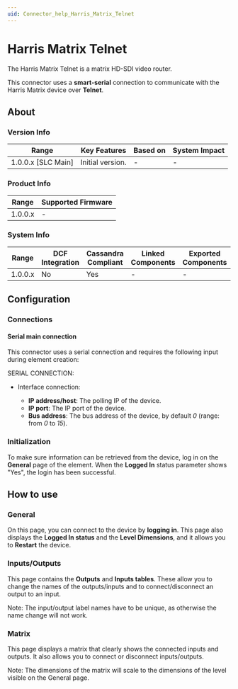 ```yaml
---
uid: Connector_help_Harris_Matrix_Telnet
---
```


# Harris Matrix Telnet

The Harris Matrix Telnet is a matrix HD-SDI video router.

This connector uses a **smart-serial** connection to communicate with the Harris Matrix device over **Telnet**.

## About

### Version Info

| Range                | Key Features     | Based on     | System Impact     |
|----------------------|------------------|--------------|-------------------|
| 1.0.0.x [SLC Main]   | Initial version. | -            | -                 |

### Product Info

| Range     | Supported Firmware     |
|-----------|------------------------|
| 1.0.0.x   | -                      |

### System Info

| Range     | DCF Integration     | Cassandra Compliant     | Linked Components     | Exported Components     |
|-----------|---------------------|-------------------------|-----------------------|-------------------------|
| 1.0.0.x   | No                  | Yes                     | -                     | -                       |

## Configuration

### Connections

#### Serial main connection

This connector uses a serial connection and requires the following input during element creation:

SERIAL CONNECTION:

- Interface connection:

  - **IP address/host**: The polling IP of the device.
  - **IP port**: The IP port of the device.
  - **Bus address**: The bus address of the device, by default *0* (range: from *0* to *15*).

### Initialization

To make sure information can be retrieved from the device, log in on the **General** page of the element. When the **Logged In** status parameter shows "Yes", the login has been successful.

## How to use

### General

On this page, you can connect to the device by **logging in**. This page also displays the **Logged In status** and the **Level Dimensions**, and it allows you to **Restart** the device.

### Inputs/Outputs

This page contains the **Outputs** and **Inputs tables**. These allow you to change the names of the outputs/inputs and to connect/disconnect an output to an input.

Note: The input/output label names have to be unique, as otherwise the name change will not work.

### Matrix

This page displays a matrix that clearly shows the connected inputs and outputs. It also allows you to connect or disconnect inputs/outputs.

Note: The dimensions of the matrix will scale to the dimensions of the level visible on the General page.
